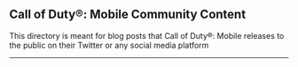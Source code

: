 ## Call of Duty®: Mobile Community Content

This directory is meant for blog posts that Call of Duty®: Mobile releases to the public on their Twitter or any social media platform

---
